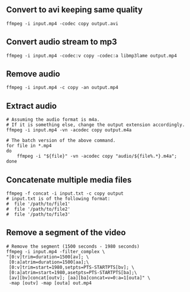 ## Convert to avi keeping same quality
    ffmpeg -i input.mp4 -codec copy output.avi

## Convert audio stream to mp3
    ffmpeg -i input.mp4 -codec:v copy -codec:a libmp3lame output.mp4

## Remove audio
    ffmpeg -i input.mp4 -c copy -an output.mp4


## Extract audio
    # Assuming the audio format is m4a.
    # If it is something else, change the output extension accordingly.
    ffmpeg -i input.mp4 -vn -acodec copy output.m4a
    
    # The batch version of the above command.
    for file in *.mp4
    do
        ffmpeg -i "${file}" -vn -acodec copy "audio/${file%.*}.m4a";
    done


## Concatenate multiple media files
    ffmpeg -f concat -i input.txt -c copy output
    # input.txt is of the following format:
    #  file '/path/to/file1'
    #  file '/path/to/file2'
    #  file '/path/to/file3'

## Remove a segment of the video
    # Remove the segment (1500 seconds - 1980 seconds)
    ffmpeg -i input.mp4 -filter_complex \
    "[0:v]trim=duration=1500[av]; \
     [0:a]atrim=duration=1500[aa];\
     [0:v]trim=start=1980,setpts=PTS-STARTPTS[bv]; \
     [0:a]atrim=start=1980,asetpts=PTS-STARTPTS[ba];\
     [av][bv]concat[outv]; [aa][ba]concat=v=0:a=1[outa]" \
     -map [outv] -map [outa] out.mp4
